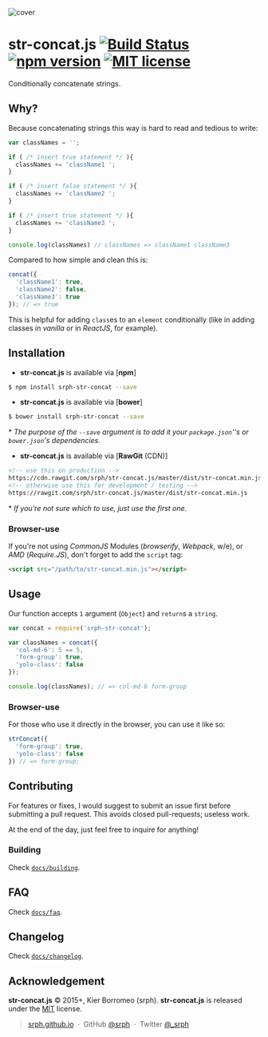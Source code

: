 ![cover](https://cloud.githubusercontent.com/assets/5093058/6545434/14d17d92-c5c2-11e4-97fe-4517b365c3d5.png)

# str-concat.js [![Build Status](https://travis-ci.org/srph/str-concat.js.svg?branch=master)](https://travis-ci.org/srph/str-concat.js?branch=master) [![npm version](http://img.shields.io/npm/v/srph-str-concat.svg?style=flat)](https://npmjs.org/package/srph-str-concat) [![MIT license](http://img.shields.io/badge/license-MIT-brightgreen.svg)](http://opensource.org/licenses/MIT)

Conditionally concatenate strings.

## Why?

Because concatenating strings this way is hard to read and tedious to write:

```js
var classNames = '';

if ( /* insert true statement */ ){
  classNames += 'className1 ';
}

if ( /* insert false statement */ ){
  classNames += 'className2 ';
}

if ( /* insert true statement */ ){
  classNames += 'className3 ';
}

console.log(classNames) // classNames => className1 className3
```

Compared to how simple and clean this is:

```js
concat({
  'className1': true,
  'className2': false,
  'className3': true
}); // => true
```

This is helpful for adding `class`es to an `element` conditionally (like in adding classes in *vanilla* or in *ReactJS*, for example).

## Installation

- **str-concat.js** is available via [**npm**]

```bash
$ npm install srph-str-concat --save
```

- **str-concat.js** is available via [**bower**]

```bash
$ bower install srph-str-concat --save
```

\* *The purpose of the `--save` argument is to add it your `package.json`''s or `bower.json`'s dependencies.*

- **str-concat.js** is available via [**RawGit** (CDN)]

```html
<!-- use this on production -->
https://cdn.rawgit.com/srph/str-concat.js/master/dist/str-concat.min.js
<!-- otherwise use this for development / testing -->
https://rawgit.com/srph/str-concat.js/master/dist/str-concat.min.js
```

\* *If you're not sure which to use, just use the first one.*

### Browser-use

If you're not using *CommonJS* Modules (*browserify*, *Webpack*, w/e), or *AMD* (*Require.JS*), don't forget to add the `script` tag:

```html
<script src="/path/to/str-concat.min.js"></script>
```

## Usage

Our function accepts `1` argument (`Object`) and `return`s a `string`.

```js
var concat = require('srph-str-concat');

var classNames = concat({
  'col-md-6': 5 == 5,
  'form-group': true,
  'yolo-class': false
});

console.log(classNames); // => col-md-6 form-group
```

### Browser-use

For those who use it directly in the browser, you can use it like so:

```js
strConcat({
  'form-group': true,
  'yolo-class': false
}) // => form-group;
```

## Contributing

For features or fixes, I would suggest to submit an issue first before submitting a pull request. This avoids closed pull-requests; useless work.

At the end of the day, just feel free to inquire for anything!

### Building

Check [`docs/building`](https://github.com/srph/str-concat.js/blob/master/docs/building.md).

## FAQ

Check [`docs/faq`](https://github.com/srph/str-concat.js/blob/master/docs/faq.md).

## Changelog

Check [`docs/changelog`](https://github.com/srph/str-concat.js/blob/master/docs/changelog.md).

## Acknowledgement

**str-concat.js** © 2015+, Kier Borromeo (srph). **str-concat.js** is released under the [MIT](mit-license.org) license.

> [srph.github.io](http://srph.github.io) &nbsp;&middot;&nbsp;
> GitHub [@srph](https://github.com/srph) &nbsp;&middot;&nbsp;
> Twitter [@_srph](https://twitter.com/_srph)
